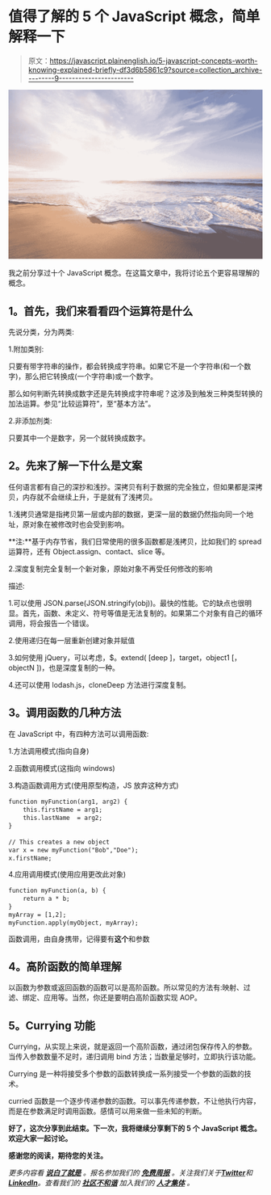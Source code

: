 # 值得了解的 5 个 JavaScript 概念，简单解释一下

> 原文：<https://javascript.plainenglish.io/5-javascript-concepts-worth-knowing-explained-briefly-df3d6b5861c9?source=collection_archive---------9----------------------->

![](img/67f360d3c2520f873085694beff4741a.png)

我之前分享过十个 JavaScript 概念。在这篇文章中，我将讨论五个更容易理解的概念。

## **1。首先，我们来看看四个运算符是什么**

先说分类，分为两类:

1.附加类别:

只要有带字符串的操作，都会转换成字符串。如果它不是一个字符串(和一个数字)，那么把它转换成(一个字符串)或一个数字。

那么如何判断先转换成数字还是先转换成字符串呢？这涉及到触发三种类型转换的加法运算。参见“比较运算符”，至“基本方法”。

2.非添加剂类:

只要其中一个是数字，另一个就转换成数字。

## **2。先来了解一下什么是文案**

任何语言都有自己的深抄和浅抄。深拷贝有利于数据的完全独立，但如果都是深拷贝，内存就不会继续上升，于是就有了浅拷贝。

1.浅拷贝通常是指拷贝第一层或内部的数据，更深一层的数据仍然指向同一个地址，原对象在被修改时也会受到影响。

**注:**基于内存节省，我们日常使用的很多函数都是浅拷贝，比如我们的 spread 运算符，还有 Object.assign、contact、slice 等。

2.深度复制完全复制一个新对象，原始对象不再受任何修改的影响

描述:

1.可以使用 JSON.parse(JSON.stringify(obj))。最快的性能。它的缺点也很明显。首先，函数、未定义、符号等值是无法复制的。如果第二个对象有自己的循环调用，将会报告一个错误。

2.使用递归在每一层重新创建对象并赋值

3.如何使用 jQuery，可以考虑，$。extend( [deep ]，target，object1 [，objectN ])，也是深度复制的一种。

4.还可以使用 lodash.js，cloneDeep 方法进行深度复制。

## **3。调用函数的几种方法**

在 JavaScript 中，有四种方法可以调用函数:

1.方法调用模式(指向自身)

2.函数调用模式(这指向 windows)

3.构造函数调用方式(使用原型构造，JS 放弃这种方式)

```
function myFunction(arg1, arg2) {
    this.firstName = arg1;
    this.lastName  = arg2;
}

// This creates a new object
var x = new myFunction("Bob","Doe");
x.firstName;
```

4.应用调用模式(使用应用更改此对象)

```
function myFunction(a, b) {
    return a * b;
}
myArray = [1,2];
myFunction.apply(myObject, myArray);
```

函数调用，由自身携带，记得要有**这个**和参数

## **4。高阶函数的简单理解**

以函数为参数或返回函数的函数可以是高阶函数。所以常见的方法有:映射、过滤、绑定、应用等。当然，你还是要明白高阶函数实现 AOP。

## **5。Currying 功能**

Currying，从实现上来说，就是返回一个高阶函数，通过闭包保存传入的参数。当传入参数数量不足时，递归调用 bind 方法；当数量足够时，立即执行该功能。

Currying 是一种将接受多个参数的函数转换成一系列接受一个参数的函数的技术。

curried 函数是一个逐步传递参数的函数。可以事先传递参数，不让他执行内容，而是在参数满足时调用函数。感情可以用来做一些未知的判断。

**好了，这次分享到此结束。下一次，我将继续分享剩下的 5 个 JavaScript 概念。欢迎大家一起讨论。**

**感谢您的阅读，期待您的关注。**

*更多内容看* [***说白了就是***](https://plainenglish.io/) *。报名参加我们的* [***免费周报***](http://newsletter.plainenglish.io/) *。关注我们关于*[***Twitter***](https://twitter.com/inPlainEngHQ)*和*[***LinkedIn***](https://www.linkedin.com/company/inplainenglish/)*。查看我们的* [***社区不和谐***](https://discord.gg/GtDtUAvyhW) *加入我们的* [***人才集体***](https://inplainenglish.pallet.com/talent/welcome) *。*